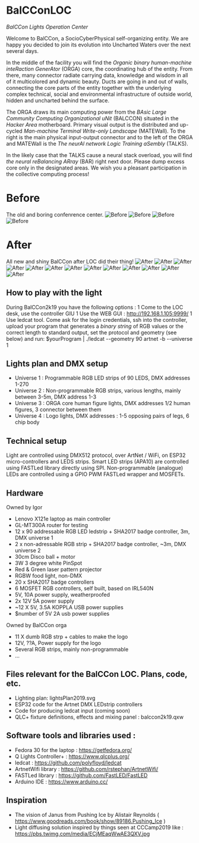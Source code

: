 # BalCConLOC
_BalCCon Lights Operation Center_


Welcome to BalCCon, a SocioCyberPhysical self-organizing entity. We are happy you decided to join its evolution into Uncharted Waters over the next several days. 

In the middle of the facility you will find the *Organic binary human-machine inteRaction GenerAtor*  (ORGA) core, the coordinating hub of the entity. From there, many connector radiate carrying data, knowledge and wisdom in all of it multicolored and dynamic beauty. Ducts are going in and out of walls, connecting the core parts of the entity together with the underlying complex technical, social and environmental infrastructure of outside world, hidden and uncharted behind the surface. 

The ORGA  draws its main computing power from the  *BAsic Large Community Computing Organizational uNit* (BALCCON) situated in the *Hacker Area* motherboard. Primary visual output is the distributed and up-cycled *Man-machine Terminal Write-only Landscape* (MATEWall). To the right is the main physical input-output  connector and to the left of the ORGA and MATEWall is the *The neurAl network Logic Training aSembly* (TALKS). 

In the likely case that the TALKS cause a neural stack overload, you will find *the  neural reBalancing ARray* (BAR) right next door.  Please dump excess core only in the designated areas. We wish you a pleasant participation in the collective computing process! 

# Before
The old and boring confenrence center.
![Before](images/before_1.JPG)
![Before](images/before_2.JPG)
![Before](images/before_3.JPG)
![Before](images/before_5.JPG)

# After
All new and shiny BalCCon after LOC did their thing!
![After](images/after_1.JPG)
![After](images/after_2.JPG)
![After](images/after_3.JPG)
![After](images/after_4.JPG)
![After](images/after_6.JPG) 
![After](images/after_7.JPG)
![After](images/after_8.JPG )
![After](images/after_9.JPG)
![After](images/after_10.JPG)
![After](images/after_11.JPG) 
![After](images/after_12.JPG) 
![After](images/after_13.JPG)
![After](images/after_14.JPG)

## How to play with the light
During BalCCon2k19 you have the following options :
1 Come to the LOC desk, use the controller GIU
1 Use the WEB GUI : http://192.168.1.105:9999/
1 Use ledcat tool. Come ask for the login credentials, ssh into the controller, upload your program that generates a *binary string* of RGB values or the correct length to standard output, set the protocol and geometry (see below) and run: $yourProgram | ./ledcat --geometry 90 artnet -b --universe 1


## Lights plan and DMX setup

- Universe 1 : Programmable RGB LED strips of 90 LEDS, DMX addresses 1-270 
- Universe 2 : Non-programmable RGB strips, various lengths, mainly  between 3-5m, DMX address 1-3
- Universe 3 : ORGA core human figure lights, DMX addresses 1/2 human figures, 3 connector between them
- Universe 4 : Logo lights, DMX addresses : 1-5 opposing pairs of legs, 6 chip body

## Technical setup
Light are controlled using DMX512 protocol, over ArtNet / WiFi, on ESP32 micro-controllers and LEDS strips. Smart LED strips (APA10) are controlled using FASTLed library directly using SPI. Non-programmable (analogue) LEDs are controlled using a GPIO PWM FASTLed wrapper and MOSFETs.

## Hardware
Owned by Igor
- Lenovo X121e laptop as main controller
- GL-MT300A router for testing
- 12 x 90 addressable RGB LED ledstrip + SHA2017 badge controller,  3m, DMX universe 1
- 2 x non-adressable RGB strip + SHA2017 badge controller, ~3m, DMX universe 2
- 30cm Disco ball + motor
- 3W 3 degree white PinSpot
- Red & Green laser pattern projector
- RGBW food light, non-DMX
- 20 x SHA2017 badge controllers
- 6 MOSFET RGB controllers, self built, based on IRL540N
- 5V, 10A power supply, weatherproofed
- 2x 12V 5A power supply
- ~12 X 5V, 3.5A  KOPPLA USB power supplies
- $number of 5V 2A usb power supplies 

Owned by BalCCon orga
- 11 X  dumb RGB strp + cables to make the logo
- 12V, ??A, Power supply  for the logo 
- Several RGB strips, mainly non-programmable
- ...

## Files relevant for the BalCCon LOC. Plans, code, etc.
- Lighting plan: lightsPlan2019.svg
- ESP32 code for the Artnet DMX LEDstrip controllers
- Code for producing ledcat input  (coming soon)
- QLC+ fixture definitions, effects and mixing panel : balccon2k19.qxw


## Software tools and libraries used  :
- Fedora 30 for the laptop : https://getfedora.org/
- Q Lights Controller+ : https://www.qlcplus.org/
- ledcat : https://github.com/polyfloyd/ledcat
- ArtnetWifi library : https://github.com/rstephan/ArtnetWifi/
- FASTLed library : https://github.com/FastLED/FastLED
- Arduino IDE : https://www.arduino.cc/

## Inspiration
- The vision of Janus from Pushing Ice by Alistair Reynolds ( https://www.goodreads.com/book/show/89186.Pushing_Ice )
- Light diffusing solution inspired by things seen at CCCamp2019 like : https://pbs.twimg.com/media/ECjMEaqWwAE3QXV.jpg 

